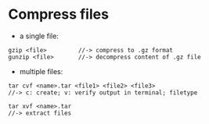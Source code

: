 # Compress files
- a single file:
```
gzip <file>         //-> compress to .gz format
gunzip <file>       //-> decompress content of .gz file
```
- multiple files:
```
tar cvf <name>.tar <file1> <file2> <file3>
//-> c: create; v: verify output in terminal; filetype

tar xvf <name>.tar	
//-> extract files
```